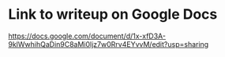 # Link to writeup on Google Docs

https://docs.google.com/document/d/1x-xfD3A-9klWwhihQaDin9C8aMi0ljz7w0Rrv4EYvvM/edit?usp=sharing

